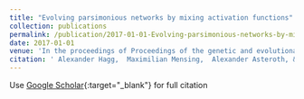 ```yaml
---
title: "Evolving parsimonious networks by mixing activation functions"
collection: publications
permalink: /publication/2017-01-01-Evolving-parsimonious-networks-by-mixing-activation-functions
date: 2017-01-01
venue: 'In the proceedings of Proceedings of the genetic and evolutionary computation conference'
citation: ' Alexander Hagg,  Maximilian Mensing,  Alexander Asteroth, &quot;Evolving parsimonious networks by mixing activation functions.&quot; In the proceedings of Proceedings of the genetic and evolutionary computation conference, 2017.'
---
```

Use [Google Scholar](https://scholar.google.com/scholar?q=Evolving+parsimonious+networks+by+mixing+activation+functions){:target="_blank"} for full citation